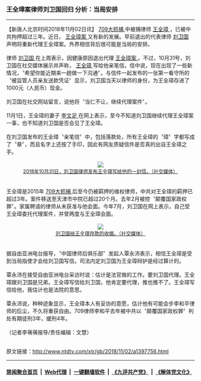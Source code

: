 ### 王全璋案律师刘卫国回归 分析：当局安排
------------------------

<div class="wysiwyg">
 【新唐人北京时间2018年11月02日讯】
 <a href="http://www.ntdtv.com/xtr/gb/articlelistbytag_709大抓捕.html" target="_blank">
  709大抓捕
 </a>
 中被捕律师
 <a href="http://www.ntdtv.com/xtr/gb/articlelistbytag_王全璋.html" target="_blank">
  王全璋
 </a>
 ，已被中共拘押超过三年。近日，
 <a href="http://www.ntdtv.com/xtr/gb/articlelistbytag_王全璋案.html" target="_blank">
  王全璋案
 </a>
 又有新的发展。早前退出的代表律师
 <a href="http://www.ntdtv.com/xtr/gb/articlelistbytag_刘卫国.html" target="_blank">
  刘卫国
 </a>
 声明将重新代理王全璋案。外界相信背后很可能是当局的安排。
 <br/>
 <br/>
 律师
 <a href="http://www.ntdtv.com/xtr/gb/articlelistbytag_刘卫国.html" target="_blank">
  刘卫国
 </a>
 在上周表示，因健康原因退出代理
 <a href="http://www.ntdtv.com/xtr/gb/articlelistbytag_王全璋案.html" target="_blank">
  王全璋案
 </a>
 。不过，10月31号，刘卫国在社交媒体展示并声称，
 <a href="http://www.ntdtv.com/xtr/gb/articlelistbytag_王全璋.html" target="_blank">
  王全璋
 </a>
 写给他亲笔信。信中说，现在出现了一些新情况，〝希望你能近期来一趟做一下沟通〞。与信件一起发布的一张第一看守所的〝被监管人员亲友送款凭证〞显示，刘卫国当天以律师的身份，为王全璋存进了1000元（人民币）现金。
 <br/>
 <br/>
 刘卫国在社交网站留言，说他将〝当仁不让，继续代理案件〞。
 <br/>
 <br/>
 11月1日，王全璋的妻子
 <a href="http://www.ntdtv.com/xtr/gb/articlelistbytag_李文足.html" target="_blank">
  李文足
 </a>
 在网上表示，至今不知道刘卫国继续代理王全璋案一事，也不知道刘卫国是否会见了王全璋。
 <br/>
 <br/>
 在刘卫国发布的王全璋〝亲笔信〞中，包括落款处，所有王全璋的〝璋〞字都写成了〝章〞，而且名字上还按了手印，因此有网友质疑信件是否真的出自王全璋之手。
 <br/>
 <br/>
 <!-- Add photo start -->
 <center>
  <a href="http://imgs.ntdtv.com/pic/2018/11-2/p9108081a558395868.jpg" target="_blank">
   <img border="0" src="http://imgs.ntdtv.com/pic/2018/11-2/p9108081a558395868-ss.jpg"/>
   <br/>
   <font size="-1">
    2018年10月31日，刘卫国律师发布王全璋写给他的一封信。（社交媒体）
   </font>
  </a>
 </center>
 <!-- Add photo end -->
 <br/>
 <br/>
 王全璋是2015年
 <a href="http://www.ntdtv.com/xtr/gb/articlelistbytag_709大抓捕.html" target="_blank">
  709大抓捕
 </a>
 后至今仍被羁押的维权律师，中共对王全璋的羁押已超过3年。案件移送至天津市中院已超过20个月。去年2月被控〝颠覆国家政权罪〞。家属聘请的律师从未获准与他会面。今年7月，刘卫国在网上表示，自己受王全璋委托代理案件，并曾两度与王全璋会面。
 <br/>
 <br/>
 <!-- Add photo start -->
 <center>
  <a href="http://imgs.ntdtv.com/pic/2018/11-2/p9108091a779601521.jpg" target="_blank">
   <img border="0" src="http://imgs.ntdtv.com/pic/2018/11-2/p9108091a779601521-ss.jpg"/>
   <br/>
   <font size="-1">
    刘卫国给王全璋存款的收据。（社交媒体）
   </font>
  </a>
 </center>
 <!-- Add photo end -->
 <br/>
 <br/>
 据自由亚洲电台报导，〝中国律师后俱乐部〞发起人覃永沛表示，相信王全璋是受到当局指使才会给刘卫国写信。司法内定刘卫国为王全璋辩护是经过算计的。
 <br/>
 <br/>
 覃永沛在接受自由亚洲电台采访时说：估计是法官做的工作。要刘卫国代理。王全璋跟刘卫国是兄弟。王全璋写信给刘卫国，他肯定要代理，推也推不了。王全璋写信给他，我估计也是法院的意思。
 <br/>
 <br/>
 覃永沛说，种种迹象显示，王全璋本人有妥协的意愿，估计他有可能会步李和平律师的后尘，不久将重获自由。709律师李和平去年被中共以〝颠覆国家政权罪〞判处有期徒刑3年，缓刑4年。
 <br/>
 <br/>
 （记者李蒨蒨报导/责任编辑：文慧）
</div>

<br/>原文链接：http://www.ntdtv.com/xtr/gb/2018/11/02/a1397756.html


------------------------
#### [禁闻聚合首页](https://github.com/gfw-breaker/banned-news/blob/master/README.md) &nbsp;|&nbsp; [Web代理](https://github.com/gfw-breaker/open-proxy/blob/master/README.md) &nbsp;|&nbsp; [一键翻墙软件](https://github.com/gfw-breaker/nogfw/blob/master/README.md) &nbsp;|&nbsp; [《九评共产党》](https://github.com/gfw-breaker/9ping.md/blob/master/README.md#九评之一评共产党是什么) &nbsp;|&nbsp; [《解体党文化》](https://github.com/gfw-breaker/jtdwh.md/blob/master/README.md#绪论)